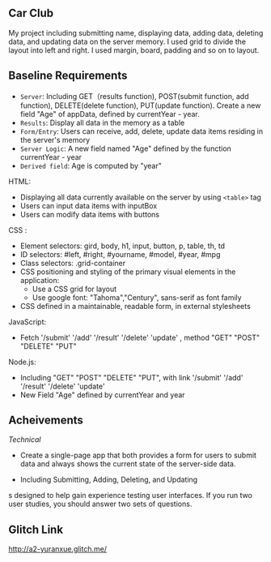 ## Car Club
My project including submitting name, displaying data, adding data, deleting data, and updating data on the server memory. I used grid to divide the layout into left and right. I used margin, board, padding and so on to layout.


Baseline Requirements
---

- `Server`: Including GET（results function), POST(submit function, add function), DELETE(delete function), PUT(update function). Create a new field "Age" of appData, defined by currentYear - year.
- `Results`: Display all data in the memory as a table
- `Form/Entry`: Users can receive, add, delete, update data items residing in the server's memory
- `Server Logic`: A new field named "Age" defined by the function currentYear - year
- `Derived field`: Age is computed by "year" 



HTML:
- Displaying all data currently available on the server by using `<table>` tag 
- Users can input data items with inputBox
- Users can modify data items with buttons

CSS :
- Element selectors: gird, body, h1, input, button, p, table, th, td
- ID selectors: #left, #right, #yourname, #model, #year, #mpg
- Class selectors: .grid-container
- CSS positioning and styling of the primary visual elements in the application:
    - Use a CSS grid for layout
    - Use google font: "Tahoma","Century", sans-serif as font family
- CSS defined in a maintainable, readable form, in external stylesheets 

JavaScript:
- Fetch '/submit' '/add' '/result' '/delete' 'update' , method "GET" "POST" "DELETE" "PUT"

Node.js:
- Including "GET" "POST" "DELETE" "PUT", with link '/submit' '/add' '/result' '/delete' 'update'
- New Field "Age" defined by currentYear and year



Acheivements
---

*Technical*
- Create a single-page app that both provides a form for users to submit data and always shows the current state of the server-side data. 

- Including Submitting, Adding, Deleting, and Updating

s designed to help gain experience testing user interfaces. If you run two user studies, you should answer two sets of questions. 

Glitch Link
---
http://a2-yuranxue.glitch.me/


